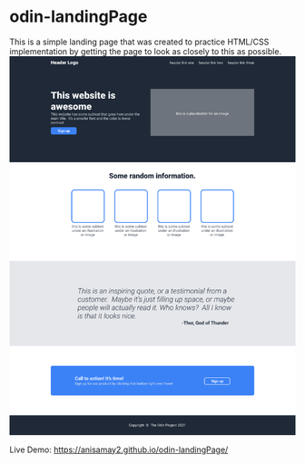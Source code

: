 # odin-landingPage

This is a simple landing page that was created to practice HTML/CSS implementation by getting the page to look as closely to this as possible.
<img src='https://github.com/Anisamay2/odin-landingPage/blob/main/projectOdinProject.png' title='Landing Page' width='' alt='Landing Page' />

Live Demo: https://anisamay2.github.io/odin-landingPage/
